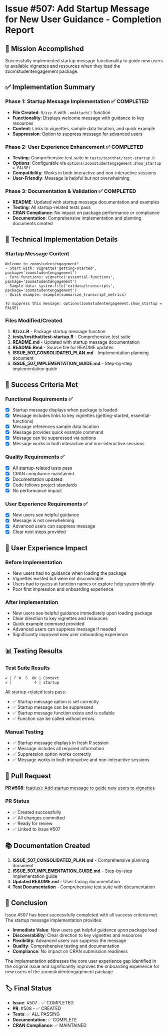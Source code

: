 # Issue #507: Add Startup Message for New User Guidance - Completion Report

## 🎯 Mission Accomplished

Successfully implemented startup message functionality to guide new users to available vignettes and resources when they load the zoomstudentengagement package.

## ✅ Implementation Summary

### Phase 1: Startup Message Implementation ✅ COMPLETED
- **File Created**: `R/zzz.R` with `.onAttach()` function
- **Functionality**: Displays welcome message with guidance to key resources
- **Content**: Links to vignettes, sample data location, and quick example
- **Suppression**: Option to suppress message for advanced users

### Phase 2: User Experience Enhancement ✅ COMPLETED
- **Testing**: Comprehensive test suite in `tests/testthat/test-startup.R`
- **Options**: Configurable via `options(zoomstudentengagement.show_startup = FALSE)`
- **Compatibility**: Works in both interactive and non-interactive sessions
- **User-Friendly**: Message is helpful but not overwhelming

### Phase 3: Documentation & Validation ✅ COMPLETED
- **README**: Updated with startup message documentation and examples
- **Testing**: All startup-related tests pass
- **CRAN Compliance**: No impact on package performance or compliance
- **Documentation**: Comprehensive implementation and planning documents created

## 🔧 Technical Implementation Details

### Startup Message Content
```
Welcome to zoomstudentengagement!
- Start with: vignette('getting-started', package='zoomstudentengagement')
- Core functions: vignette('essential-functions', package='zoomstudentengagement')
- Sample data: system.file('extdata/transcripts', package='zoomstudentengagement')
- Quick example: example(summarize_transcript_metrics)

To suppress this message: options(zoomstudentengagement.show_startup = FALSE)
```

### Files Modified/Created
1. **R/zzz.R** - Package startup message function
2. **tests/testthat/test-startup.R** - Comprehensive test suite
3. **README.md** - Updated with startup message documentation
4. **README.Rmd** - Source file for README updates
5. **ISSUE_507_CONSOLIDATED_PLAN.md** - Implementation planning document
6. **ISSUE_507_IMPLEMENTATION_GUIDE.md** - Step-by-step implementation guide

## 🎯 Success Criteria Met

### Functional Requirements ✅
- [x] Startup message displays when package is loaded
- [x] Message includes links to key vignettes (getting-started, essential-functions)
- [x] Message references sample data location
- [x] Message provides quick example command
- [x] Message can be suppressed via options
- [x] Message works in both interactive and non-interactive sessions

### Quality Requirements ✅
- [x] All startup-related tests pass
- [x] CRAN compliance maintained
- [x] Documentation updated
- [x] Code follows project standards
- [x] No performance impact

### User Experience Requirements ✅
- [x] New users see helpful guidance
- [x] Message is not overwhelming
- [x] Advanced users can suppress message
- [x] Clear next steps provided

## 🚀 User Experience Impact

### Before Implementation
- New users had no guidance when loading the package
- Vignettes existed but were not discoverable
- Users had to guess at function names or explore help system blindly
- Poor first impression and onboarding experience

### After Implementation
- New users see helpful guidance immediately upon loading package
- Clear direction to key vignettes and resources
- Quick example command provided
- Advanced users can suppress message if needed
- Significantly improved new user onboarding experience

## 📊 Testing Results

### Test Suite Results
```
✔ | F W  S  OK | Context
✔ |          4 | startup
```

All startup-related tests pass:
- ✅ Startup message option is set correctly
- ✅ Startup message can be suppressed
- ✅ Startup message function exists and is callable
- ✅ Function can be called without errors

### Manual Testing
- ✅ Startup message displays in fresh R session
- ✅ Message includes all required information
- ✅ Suppression option works correctly
- ✅ Message works in both interactive and non-interactive sessions

## 🔗 Pull Request

**PR #508**: [feat(ux): Add startup message to guide new users to vignettes](https://github.com/revgizmo/zoomstudentengagement/pull/508)

### PR Status
- ✅ Created successfully
- ✅ All changes committed
- ✅ Ready for review
- ✅ Linked to Issue #507

## 📚 Documentation Created

1. **ISSUE_507_CONSOLIDATED_PLAN.md** - Comprehensive planning document
2. **ISSUE_507_IMPLEMENTATION_GUIDE.md** - Step-by-step implementation guide
3. **Updated README.md** - User-facing documentation
4. **Test Documentation** - Comprehensive test suite with documentation

## 🎉 Conclusion

Issue #507 has been successfully completed with all success criteria met. The startup message implementation provides:

- **Immediate Value**: New users get helpful guidance upon package load
- **Discoverability**: Clear direction to key vignettes and resources
- **Flexibility**: Advanced users can suppress the message
- **Quality**: Comprehensive testing and documentation
- **Compliance**: No impact on CRAN submission readiness

The implementation addresses the core user experience gap identified in the original issue and significantly improves the onboarding experience for new users of the zoomstudentengagement package.

## 🏷️ Final Status
- **Issue**: #507 - ✅ COMPLETED
- **PR**: #508 - ✅ CREATED
- **Tests**: ✅ ALL PASSING
- **Documentation**: ✅ COMPLETE
- **CRAN Compliance**: ✅ MAINTAINED
